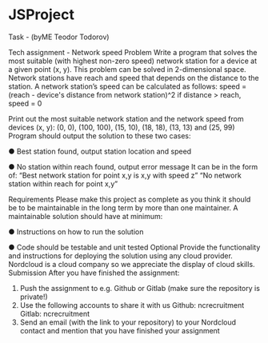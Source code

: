 # JSProject
Task - (byME Teodor Todorov)

Tech assignment - Network speed
Problem
Write a program that solves the most suitable (with highest non-zero speed) network station for a device at a given point (x, y).
This problem can be solved in 2-dimensional space. Network stations have reach and speed that depends on the distance to the station.
A network station’s speed can be calculated as follows:
     speed = (reach - device's distance from network station)^2
     if distance > reach, speed = 0
     
Print out the most suitable network station and the network speed from devices (x, y): (0, 0), (100, 100), (15, 10), (18, 18), (13, 13) and (25, 99)
Program should output the solution to these two cases:

● Best station found, output station location and speed

● No station within reach found, output error message
It can be in the form of:
“Best network station for point x,y is x,y with speed z” “No network station within reach for point x,y”

Requirements
Please make this project as complete as you think it should be to be maintainable in the long term by more than one maintainer.
A maintainable solution should have at minimum:

● Instructions on how to run the solution

● Code should be testable and unit tested
Optional
Provide the functionality and instructions for deploying the solution using any cloud provider. Nordcloud is a cloud company so we appreciate the display of cloud skills.
Submission
After you have finished the assignment:
1. Push the assignment to e.g. Github or Gitlab (make sure the repository is private!)
2. Use the following accounts to share it with us
Github: ncrecruitment
Gitlab: ncrecruitment
3. Send an email (with the link to your repository) to your Nordcloud contact and mention
that you have finished your assignment
